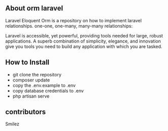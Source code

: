 
## About orm laravel

Laravel Eloquent Orm is a repository on how to implement laravel relationships. one-one, one-many, many-many relationships:



Laravel is accessible, yet powerful, providing tools needed for large, robust applications. A superb combination of simplicity, elegance, and innovation give you tools you need to build any application with which you are tasked.

## How to Install
- git clone the repository
- composer update
- copy the .env.example to .env
- copy database credentials to .env
- php artisan serve

## contributors
Smilez
